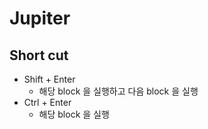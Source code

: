 # Jupiter

## Short cut

- Shift + Enter
  - 해당 block 을 실행하고 다음 block 을 실행
- Ctrl + Enter
  - 해당 block 을 실행
